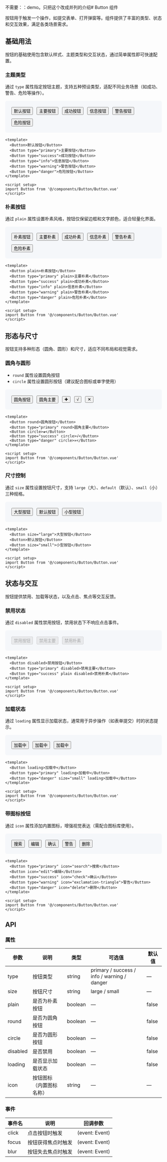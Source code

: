 不需要：：demo。只把这个改成并列的介绍# Button 组件

按钮用于触发一个操作，如提交表单、打开弹窗等。组件提供了丰富的类型、状态和交互效果，满足各类场景需求。


## 基础用法

按钮的基础使用包含默认样式、主题类型和交互状态，通过简单属性即可快速配置。

<script setup lang="ts">
import Button from '@/components/Button/Button.vue'
</script>

### 主题类型
通过 `type` 属性指定按钮主题，支持五种预设类型，适配不同业务场景（如成功、警告、危险等操作）。

<div class="demo-block">
  <Button>默认按钮</Button>
  <Button type="primary">主要按钮</Button>
  <Button type="success">成功按钮</Button>
  <Button type="info">信息按钮</Button>
  <Button type="warning">警告按钮</Button>
  <Button type="danger">危险按钮</Button>
</div>

```vue
<template>
  <Button>默认按钮</Button>
  <Button type="primary">主要按钮</Button>
  <Button type="success">成功按钮</Button>
  <Button type="info">信息按钮</Button>
  <Button type="warning">警告按钮</Button>
  <Button type="danger">危险按钮</Button>
</template>

<script setup>
import Button from '@/components/Button/Button.vue'
</script>
```


### 朴素按钮
通过 `plain` 属性设置朴素风格，按钮仅保留边框和文字颜色，适合轻量化界面。

<div class="demo-block">
  <Button plain>朴素按钮</Button>
  <Button type="primary" plain>主要朴素</Button>
  <Button type="success" plain>成功朴素</Button>
  <Button type="info" plain>信息朴素</Button>
  <Button type="warning" plain>警告朴素</Button>
  <Button type="danger" plain>危险朴素</Button>
</div>

```vue
<template>
  <Button plain>朴素按钮</Button>
  <Button type="primary" plain>主要朴素</Button>
  <Button type="success" plain>成功朴素</Button>
  <Button type="info" plain>信息朴素</Button>
  <Button type="warning" plain>警告朴素</Button>
  <Button type="danger" plain>危险朴素</Button>
</template>

<script setup>
import Button from '@/components/Button/Button.vue'
</script>
```


## 形态与尺寸

按钮支持多种形态（圆角、圆形）和尺寸，适应不同布局和视觉需求。

### 圆角与圆形
- `round` 属性设置圆角按钮
- `circle` 属性设置圆形按钮（建议配合图标或单字使用）

<div class="demo-block">
  <Button round>圆角按钮</Button>
  <Button type="primary" round>圆角主要</Button>
  <Button circle>✚</Button>
  <Button type="success" circle>√</Button>
  <Button type="danger" circle>✕</Button>
</div>

```vue
<template>
  <Button round>圆角按钮</Button>
  <Button type="primary" round>圆角主要</Button>
  <Button circle>✚</Button>
  <Button type="success" circle>√</Button>
  <Button type="danger" circle>✕</Button>
</template>

<script setup>
import Button from '@/components/Button/Button.vue'
</script>
```


### 尺寸控制
通过 `size` 属性设置按钮尺寸，支持 `large`（大）、`default`（默认）、`small`（小）三种规格。

<div class="demo-block">
  <Button size="large">大型按钮</Button>
  <Button>默认按钮</Button>
  <Button size="small">小型按钮</Button>
</div>

```vue
<template>
  <Button size="large">大型按钮</Button>
  <Button>默认按钮</Button>
  <Button size="small">小型按钮</Button>
</template>

<script setup>
import Button from '@/components/Button/Button.vue'
</script>
```


## 状态与交互

按钮提供禁用、加载等状态，以及点击、焦点等交互反馈。

### 禁用状态
通过 `disabled` 属性禁用按钮，禁用状态下不响应点击事件。

<div class="demo-block">
  <Button disabled>禁用按钮</Button>
  <Button type="primary" disabled>禁用主要</Button>
  <Button type="success" plain disabled>禁用朴素</Button>
</div>

```vue
<template>
  <Button disabled>禁用按钮</Button>
  <Button type="primary" disabled>禁用主要</Button>
  <Button type="success" plain disabled>禁用朴素</Button>
</template>

<script setup>
import Button from '@/components/Button/Button.vue'
</script>
```


### 加载状态
通过 `loading` 属性显示加载状态，通常用于异步操作（如表单提交）时的状态提示。

<div class="demo-block">
  <Button loading>加载中</Button>
  <Button type="primary" loading>加载中</Button>
  <Button type="danger" size="small" loading>加载中</Button>
</div>

```vue
<template>
  <Button loading>加载中</Button>
  <Button type="primary" loading>加载中</Button>
  <Button type="danger" size="small" loading>加载中</Button>
</template>

<script setup>
import Button from '@/components/Button/Button.vue'
</script>
```


### 带图标按钮
通过 `icon` 属性添加内置图标，增强视觉表达（需配合图标库使用）。

<div class="demo-block">
  <Button type="primary" icon="search">搜索</Button>
  <Button icon="edit">编辑</Button>
  <Button type="success" icon="check">确认</Button>
  <Button type="warning" icon="exclamation-triangle">警告</Button>
  <Button type="danger" icon="delete">删除</Button>
</div>

```vue
<template>
  <Button type="primary" icon="search">搜索</Button>
  <Button icon="edit">编辑</Button>
  <Button type="success" icon="check">确认</Button>
  <Button type="warning" icon="exclamation-triangle">警告</Button>
  <Button type="danger" icon="delete">删除</Button>
</template>

<script setup>
import Button from '@/components/Button/Button.vue'
</script>
```


## API

### 属性

| 参数      | 说明                     | 类型    | 可选值                                      | 默认值  |
|-----------|--------------------------|---------|---------------------------------------------|---------|
| type      | 按钮类型                 | string  | primary / success / info / warning / danger | —       |
| size      | 按钮尺寸                 | string  | large / small                               | —       |
| plain     | 是否为朴素按钮           | boolean | —                                           | false   |
| round     | 是否为圆角按钮           | boolean | —                                           | false   |
| circle    | 是否为圆形按钮           | boolean | —                                           | false   |
| disabled  | 是否禁用                 | boolean | —                                           | false   |
| loading   | 是否显示加载状态         | boolean | —                                           | false   |
| icon      | 按钮图标（内置图标名称） | string  | —                                           | —       |

### 事件

| 事件名 | 说明                 | 回调参数       |
|--------|----------------------|----------------|
| click  | 点击按钮时触发       | (event: Event) |
| focus  | 按钮获得焦点时触发   | (event: Event) |
| blur   | 按钮失去焦点时触发   | (event: Event) |


<style>
/* 示例区块样式 */
.demo-block {
  padding: 20px;
  margin: 16px 0;
  border-radius: 6px;
  background-color: #f5f7fa;
  display: flex;
  gap: 12px;
  flex-wrap: wrap;
  align-items: center;
}

/* 代码块样式增强 */
pre[class*="language-"] {
  margin: 8px 0 24px;
  padding: 16px;
  border-radius: 6px;
  font-size: 14px;
  line-height: 1.5;
}
</style>